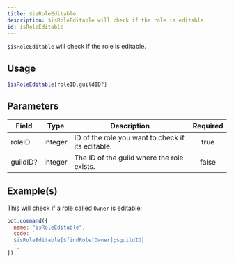 ```yaml
---
title: $isRoleEditable
description: $isRoleEditable will check if the role is editable.
id: isRoleEditable
---
```


`$isRoleEditable` will check if the role is editable.

## Usage

```php
$isRoleEditable[roleID;guildID?]
```

## Parameters

| Field    | Type    | Description                                       | Required |
| -------- | ------- | ------------------------------------------------- | :------: |
| roleID   | integer | ID of the role you want to check if its editable. |   true   |
| guildID? | integer | The ID of the guild where the role exists.        |  false   |

## Example(s)

This will check if a role called `Owner` is editable:

```javascript
bot.command({
  name: "isRoleEditable",
  code: `
  $isRoleEditable[$findRole[Owner];$guildID]
  `,
});
```
